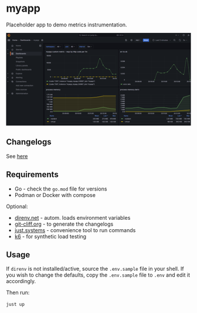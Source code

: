 # myapp

Placeholder app to demo metrics instrumentation.

![Screenshot of a Grafana dashboard.](./docs/static/grafana.png)

## Changelogs

See [here](./docs/CHANGELOG.md)

## Requirements

- Go - check the `go.mod` file for versions
- Podman or Docker with compose

Optional:

- [direnv.net](https://github.com/direnv/direnv) - autom. loads environment variables 
- [git-cliff.org](https://github.com/orhun/git-cliff) - to generate the changelogs
- [just.systems](https://github.com/casey/just) - convenience tool to run commands
- [k6](https://github.com/grafana/k6) - for synthetic load testing

## Usage

If `direnv` is not installed/active, source the `.env.sample` file in your
shell.
If you wish to change the defaults, copy the `.env.sample` file to `.env`
and edit it accordingly.

Then run:

`just up`
